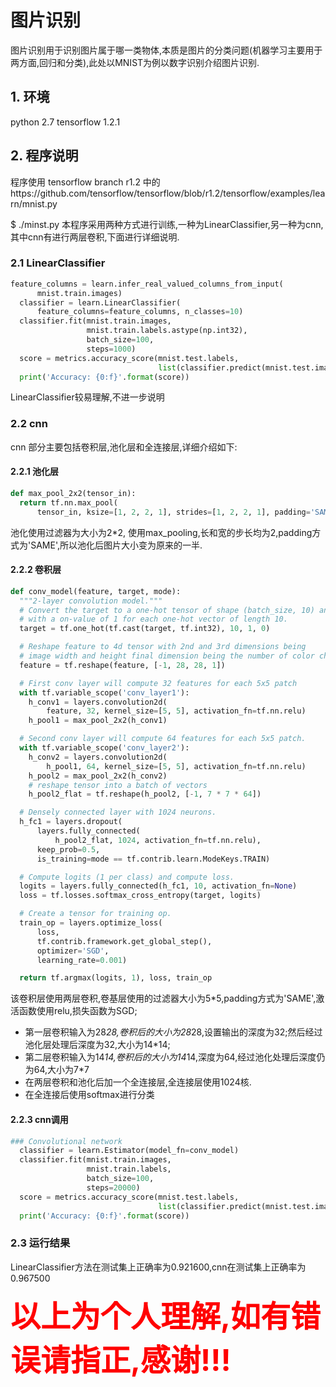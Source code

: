 # 图片识别

图片识别用于识别图片属于哪一类物体,本质是图片的分类问题(机器学习主要用于两方面,回归和分类),此处以MNIST为例以数字识别介绍图片识别.

## 1. 环境
python 2.7
tensorflow 1.2.1

## 2. 程序说明
程序使用 tensorflow branch r1.2 中的https://github.com/tensorflow/tensorflow/blob/r1.2/tensorflow/examples/learn/mnist.py

$ ./minst.py
本程序采用两种方式进行训练,一种为LinearClassifier,另一种为cnn,其中cnn有进行两层卷积,下面进行详细说明.

### 2.1 LinearClassifier
```python
feature_columns = learn.infer_real_valued_columns_from_input(
      mnist.train.images)
  classifier = learn.LinearClassifier(
      feature_columns=feature_columns, n_classes=10)
  classifier.fit(mnist.train.images,
                 mnist.train.labels.astype(np.int32),
                 batch_size=100,
                 steps=1000)
  score = metrics.accuracy_score(mnist.test.labels,
                                 list(classifier.predict(mnist.test.images)))
  print('Accuracy: {0:f}'.format(score))
```
LinearClassifier较易理解,不进一步说明

### 2.2 cnn

cnn 部分主要包括卷积层,池化层和全连接层,详细介绍如下:

#### 2.2.1 池化层
```python
def max_pool_2x2(tensor_in):
  return tf.nn.max_pool(
      tensor_in, ksize=[1, 2, 2, 1], strides=[1, 2, 2, 1], padding='SAME')
```

池化使用过滤器为大小为2*2, 使用max_pooling,长和宽的步长均为2,padding方式为'SAME',所以池化后图片大小变为原来的一半.

#### 2.2.2 卷积层
```python
def conv_model(feature, target, mode):
  """2-layer convolution model."""
  # Convert the target to a one-hot tensor of shape (batch_size, 10) and
  # with a on-value of 1 for each one-hot vector of length 10.
  target = tf.one_hot(tf.cast(target, tf.int32), 10, 1, 0)

  # Reshape feature to 4d tensor with 2nd and 3rd dimensions being
  # image width and height final dimension being the number of color channels.
  feature = tf.reshape(feature, [-1, 28, 28, 1])

  # First conv layer will compute 32 features for each 5x5 patch
  with tf.variable_scope('conv_layer1'):
    h_conv1 = layers.convolution2d(
        feature, 32, kernel_size=[5, 5], activation_fn=tf.nn.relu)
    h_pool1 = max_pool_2x2(h_conv1)

  # Second conv layer will compute 64 features for each 5x5 patch.
  with tf.variable_scope('conv_layer2'):
    h_conv2 = layers.convolution2d(
        h_pool1, 64, kernel_size=[5, 5], activation_fn=tf.nn.relu)
    h_pool2 = max_pool_2x2(h_conv2)
    # reshape tensor into a batch of vectors
    h_pool2_flat = tf.reshape(h_pool2, [-1, 7 * 7 * 64])

  # Densely connected layer with 1024 neurons.
  h_fc1 = layers.dropout(
      layers.fully_connected(
          h_pool2_flat, 1024, activation_fn=tf.nn.relu),
      keep_prob=0.5,
      is_training=mode == tf.contrib.learn.ModeKeys.TRAIN)

  # Compute logits (1 per class) and compute loss.
  logits = layers.fully_connected(h_fc1, 10, activation_fn=None)
  loss = tf.losses.softmax_cross_entropy(target, logits)

  # Create a tensor for training op.
  train_op = layers.optimize_loss(
      loss,
      tf.contrib.framework.get_global_step(),
      optimizer='SGD',
      learning_rate=0.001)

  return tf.argmax(logits, 1), loss, train_op

```
该卷积层使用两层卷积,卷基层使用的过滤器大小为5*5,padding方式为'SAME',激活函数使用relu,损失函数为SGD;
* 第一层卷积输入为28*28,卷积后的大小为28*28,设置输出的深度为32;然后经过池化层处理后深度为32,大小为14*14;
* 第二层卷积输入为14*14,卷积后的大小为14*14,深度为64,经过池化处理后深度仍为64,大小为7*7
* 在两层卷积和池化后加一个全连接层,全连接层使用1024核.
* 在全连接后使用softmax进行分类

#### 2.2.3 cnn调用
```python
### Convolutional network
  classifier = learn.Estimator(model_fn=conv_model)
  classifier.fit(mnist.train.images,
                 mnist.train.labels,
                 batch_size=100,
                 steps=20000)
  score = metrics.accuracy_score(mnist.test.labels,
                                 list(classifier.predict(mnist.test.images)))
  print('Accuracy: {0:f}'.format(score))
```

### 2.3 运行结果
LinearClassifier方法在测试集上正确率为0.921600,cnn在测试集上正确率为0.967500


__<font color=red size=72>以上为个人理解,如有错误请指正,感谢!!!</font>__

